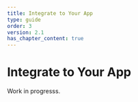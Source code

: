 ```yaml
---
title: Integrate to Your App  
type: guide
order: 3
version: 2.1
has_chapter_content: true
---
```


# Integrate to Your App

Work in progresss.